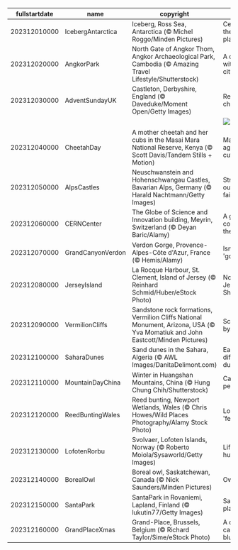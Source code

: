 |fullstartdate|name|copyright|title|image|
|--|--|--|--|--|
202312010000|IcebergAntarctica|Iceberg, Ross Sea, Antarctica (© Michel Roggo/Minden Pictures)|Celebrating the coolest place!|![](/en-GB/2023/12/202312010000IcebergAntarctica.jpg)|
202312020000|AngkorPark|North Gate of Angkor Thom, Angkor Archaeological Park, Cambodia (© Amazing Travel Lifestyle/Shutterstock)|A city within a city|![](/en-GB/2023/12/202312020000AngkorPark.jpg)|
202312030000|AdventSundayUK|Castleton, Derbyshire, England (© Daveduke/Moment Open/Getty Images)|Ready, set, cheer!|![](/en-GB/2023/12/202312030000AdventSundayUK.jpg)|
||||![](/en-GB/2023/12/.jpg)|
202312040000|CheetahDay|A mother cheetah and her cubs in the Masai Mara National Reserve, Kenya (© Scott Davis/Tandem Stills + Motion)|Masters of agility and cuteness|![](/en-GB/2023/12/202312040000CheetahDay.jpg)|
202312050000|AlpsCastles|Neuschwanstein and Hohenschwangau Castles, Bavarian Alps, Germany (© Harald Nachtmann/Getty Images)|Straight out of a fairytale|![](/en-GB/2023/12/202312050000AlpsCastles.jpg)|
202312060000|CERNCenter|The Globe of Science and Innovation building, Meyrin, Switzerland (© Deyan Baric/Alamy)|A global code for the future|![](/en-GB/2023/12/202312060000CERNCenter.jpg)|
202312070000|GrandCanyonVerdon|Verdon Gorge, Provence-Alpes-Côte d'Azur, France (© Hemis/Alamy)|Isn't it just 'gorges'?|![](/en-GB/2023/12/202312070000GrandCanyonVerdon.jpg)|
202312080000|JerseyIsland|La Rocque Harbour, St. Clement, Island of Jersey (© Reinhard Schmid/Huber/eStock Photo)|Not that Jersey Shore|![](/en-GB/2023/12/202312080000JerseyIsland.jpg)|
202312090000|VermilionCliffs|Sandstone rock formations, Vermilion Cliffs National Monument, Arizona, USA (© Yva Momatiuk and John Eastcott/Minden Pictures)|Sculpted by time|![](/en-GB/2023/12/202312090000VermilionCliffs.jpg)|
202312100000|SaharaDunes|Sand dunes in the Sahara, Algeria (© AWL Images/DanitaDelimont.com)|Each day a different dune|![](/en-GB/2023/12/202312100000SaharaDunes.jpg)|
202312110000|MountainDayChina|Winter in Huangshan Mountains, China (© Hung Chung Chih/Shutterstock)|Care for a peak?|![](/en-GB/2023/12/202312110000MountainDayChina.jpg)|
202312120000|ReedBuntingWales|Reed bunting, Newport Wetlands, Wales (© Chris Howes/Wild Places Photography/Alamy Stock Photo)|Look no 'feather'|![](/en-GB/2023/12/202312120000ReedBuntingWales.jpg)|
202312130000|LofotenRorbu|Svolvaer, Lofoten Islands, Norway (© Roberto Moiola/Sysaworld/Getty Images)|Life in a hut-shell|![](/en-GB/2023/12/202312130000LofotenRorbu.jpg)|
202312140000|BorealOwl|Boreal owl, Saskatchewan, Canada (© Nick Saunders/Minden Pictures)|Owl in one|![](/en-GB/2023/12/202312140000BorealOwl.jpg)|
202312150000|SantaPark|SantaPark in Rovaniemi, Lapland, Finland (© lukutin77/Getty Images)|Santa's playground|![](/en-GB/2023/12/202312150000SantaPark.jpg)|
202312160000|GrandPlaceXmas|Grand-Place, Brussels, Belgium (© Richard Taylor/Sime/eStock Photo)|A cheerful case of the blues|![](/en-GB/2023/12/202312160000GrandPlaceXmas.jpg)|
